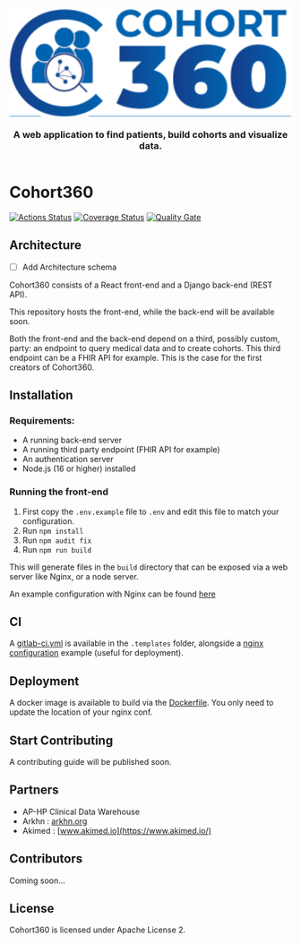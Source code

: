 <div align="center" style="display:flex;flex-direction:column;">
  <img src="./public/logo_c360.png" alt="Cohort360 logo" />
  <h3>A web application to find patients, build cohorts and visualize data.</h3>
</div>

# Cohort360

[![Actions Status](https://github.com/aphp/Cohort360/workflows/cohort360-main-pipeline/badge.svg)](https://github.com/aphp/Cohort360/actions)
[![Coverage Status](https://sonarcloud.io/api/project_badges/measure?project=aphp_Cohort360&metric=coverage)](https://sonarcloud.io/component_measures?id=aphp_Cohort360&metric=coverage)
[![Quality Gate](https://sonarcloud.io/api/project_badges/measure?project=aphp_Cohort360&metric=alert_status)](https://sonarcloud.io/dashboard?id=aphp_Cohort360)



## Architecture

- [ ] Add Architecture schema 

Cohort360 consists of a React front-end and a Django back-end (REST API).

This repository hosts the front-end, while the back-end will be available soon.

Both the front-end and the back-end depend on a third, possibly custom, party: an endpoint to query medical data and to create cohorts.
This third endpoint can be a FHIR API for example. This is the case for the first creators of Cohort360.

## Installation

### Requirements:

* A running back-end server
* A running third party endpoint (FHIR API for example)
* An authentication server
* Node.js (16 or higher) installed

### Running the front-end

1. First copy the `.env.example` file to `.env` and edit this file to match your configuration.
2. Run `npm install`
3. Run `npm audit fix`
4. Run `npm run build`

This will generate files in the `build` directory that can be exposed via a web server like Nginx, or a node server.

An example configuration with Nginx can be found [here](.templates/nginx.conf)

## CI

A [gitlab-ci.yml](.templates/.gitlab-ci.yml) is available in the `.templates` folder, alongside
a [nginx configuration](.templates/nginx.conf) example (useful for deployment).

## Deployment

A docker image is available to build via the [Dockerfile](Dockerfile). You only need to update the location of your nginx conf. 

## Start Contributing

A contributing guide will be published soon.

## Partners

* AP-HP Clinical Data Warehouse
* Arkhn : [arkhn.org](https://arkhn.org/)
* Akimed : [www.akimed.io](https://www.akimed.io/)

## Contributors

Coming soon...

## License
Cohort360 is licensed under Apache License 2.
